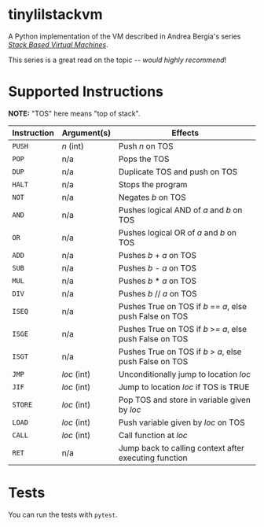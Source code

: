 tinylilstackvm
==============

A Python implementation of the VM described in Andrea Bergia's series [_Stack Based Virtual Machines_](https://andreabergia.com/stack-based-virtual-machines/).

This series is a great read on the topic -- _would highly recommend_!


Supported Instructions
======================

**NOTE:** "TOS" here means "top of stack".


| Instruction | Argument(s)         | Effects                                                   |
| ----------- | ------------------- | --------------------------------------------------------- |
| `PUSH`      | _n_ (int)           | Push _n_ on TOS                                           |   
| `POP`       | n/a                 | Pops the TOS                                              |
| `DUP`       | n/a                 | Duplicate TOS and push on TOS                             |
| `HALT`      | n/a                 | Stops the program                                         |    
| `NOT`       | n/a                 | Negates _b_ on TOS                                        |
| `AND`       | n/a                 | Pushes logical AND of _a_ and _b_ on TOS                  |
| `OR`        | n/a                 | Pushes logical OR of _a_ and _b_ on TOS                   |
| `ADD`       | n/a                 | Pushes _b_ + _a_ on TOS                                   |
| `SUB`       | n/a                 | Pushes _b_ - _a_ on TOS                                   |
| `MUL`       | n/a                 | Pushes _b_ * _a_ on TOS                                   |   
| `DIV`       | n/a                 | Pushes _b_ // _a_ on TOS                                  |
| `ISEQ`      | n/a                 | Pushes True on TOS if _b_ == _a_, else push False on TOS  |   
| `ISGE`      | n/a                 | Pushes True on TOS if _b_ >= _a_, else push False on TOS  |
| `ISGT`      | n/a                 | Pushes True on TOS if _b_ > _a_, else push False on TOS   |
| `JMP`       | _loc_ (int)         | Unconditionally jump to location _loc_                    |
| `JIF`       | _loc_ (int)         | Jump to location _loc_ if TOS is TRUE                     |
| `STORE`     | _loc_ (int)         | Pop TOS and store in variable given by _loc_              |
| `LOAD`      | _loc_ (int)         | Push variable given by _loc_ on TOS                       | 
| `CALL`      | _loc_ (int)         | Call function at _loc_                                    |
| `RET`       | n/a                 | Jump back to calling context after executing function     |



Tests
=====

You can run the tests with `pytest`.
